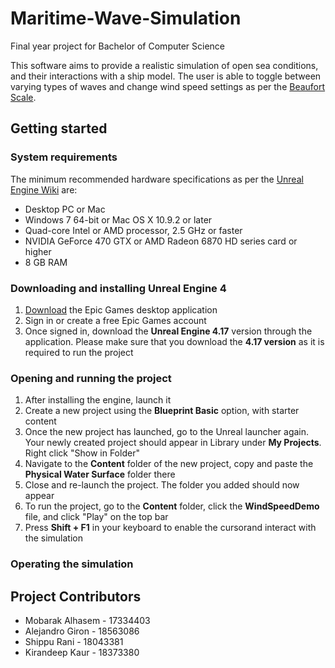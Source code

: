 # Maritime-Wave-Simulation
Final year project for Bachelor of Computer Science

This software aims to provide a realistic simulation of open sea conditions, and their interactions with a ship model.
The user is able to toggle between varying types of waves and change wind speed settings as per the [Beaufort Scale](https://en.wikipedia.org/wiki/Beaufort_scale). 

## Getting started
### System requirements
The minimum recommended hardware specifications as per the [Unreal Engine Wiki](https://wiki.unrealengine.com/Recommended_Hardware) are:

+ Desktop PC or Mac
+ Windows 7 64-bit or Mac OS X 10.9.2 or later
+ Quad-core Intel or AMD processor, 2.5 GHz or faster
+ NVIDIA GeForce 470 GTX or AMD Radeon 6870 HD series card or higher
+ 8 GB RAM

### Downloading and installing Unreal Engine 4

1. [Download](https://www.unrealengine.com/download) the Epic Games desktop application
2. Sign in or create a free Epic Games account
3. Once signed in, download the **Unreal Engine 4.17** version through the application. Please make sure that you download the **4.17 version** as it is required to run the project

### Opening and running the project
1. After installing the engine, launch it
2. Create a new project using the **Blueprint Basic** option, with starter content
3. Once the new project has launched, go to the Unreal launcher again. Your newly created
project should appear in Library under **My Projects**. Right click "Show in Folder"
4. Navigate to the **Content** folder of the new project, copy and paste the **Physical Water Surface** folder there
5. Close and re-launch the project. The folder you added should now appear
6. To run the project, go to the **Content** folder, click the **WindSpeedDemo** file, and click "Play" on the top bar
7. Press **Shift + F1** in your keyboard to enable the cursorand interact with the simulation

### Operating the simulation

## Project Contributors
+ Mobarak Alhasem - 17334403
+ Alejandro Giron - 18563086
+ Shippu Rani - 18043381
+ Kirandeep Kaur - 18373380
